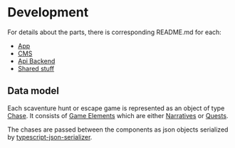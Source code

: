 # Development

For details about the parts, there is corresponding README.md for each:

* [App](../xaver-app/README.md)
* [CMS](../xaver-cms/README.md)
* [Api Backend](../api-backend/README.md)
* [Shared stuff](../xaver-shared/README.md)

## Data model

Each scaventure hunt or escape game is represented as an object of type [Chase](../xaver-shared/src/shared/models/chase.ts). It consists of [Game Elements](../xaver-shared/src/shared/models/gameElement.ts) which are either [Narratives](../xaver-shared/src/shared/models/narrative.ts) or [Quests](../xaver-shared/src/shared/models/quest.ts).

The chases are passed between the components as json objects serialized by [typescript-json-serializer](https://www.npmjs.com/package/typescript-json-serializer).

